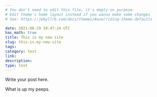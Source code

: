 ```yaml
---
# You don't need to edit this file, it's empty on purpose.
# Edit theme's home layout instead if you wanna make some changes
# See: https://jekyllrb.com/docs/themes/#overriding-theme-defaults

date: 2021-06-29 19:47:24 UTC
has_math: true
title: This is my new site
slug: this-is-my-new-site
tags: 
category: test
link: 
description: 
type: text
---
```


Write your post here.

What is up my peeps.

